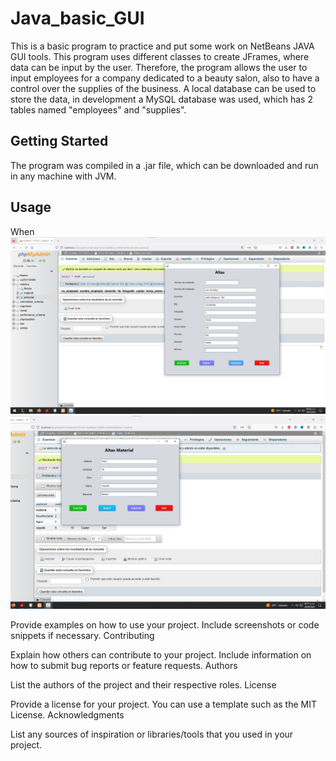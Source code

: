 # Java_basic_GUI

This is a basic program to practice and put some work on NetBeans JAVA GUI tools. 
This program uses different classes to create JFrames, where data can be input by the user. 
Therefore, the program allows the user to input employees for a company dedicated to a beauty salon, also to have a control over the supplies of the business.
A local database can be used to store the data, in development a MySQL database was used, which has 2 tables named "employees" and "supplies".


## Getting Started

The program was compiled in a .jar file, which can be downloaded and run in any machine with JVM.


## Usage
When 
![Alt Text](/images/29.jpg)
![Alt Text](/images/31.jpg)


Provide examples on how to use your project. Include screenshots or code snippets if necessary.
Contributing

Explain how others can contribute to your project. Include information on how to submit bug reports or feature requests.
Authors

List the authors of the project and their respective roles.
License

Provide a license for your project. You can use a template such as the MIT License.
Acknowledgments

List any sources of inspiration or libraries/tools that you used in your project.
